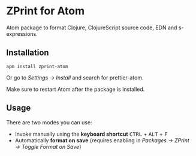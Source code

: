 # ZPrint for Atom

Atom package to format Clojure, ClojureScript source code, EDN and s-expressions.

## Installation

```
apm install zprint-atom
```

Or go to _Settings → Install_ and search for prettier-atom.

Make sure to restart Atom after the package is installed.

## Usage

There are two modes you can use:

* Invoke manually using the **keyboard shortcut** <kbd>CTRL</kbd> + <kbd>ALT</kbd> + <kbd>F</kbd>
* Automatically **format on save** (requires enabling in _Packages → ZPrint → Toggle Format on Save_)
